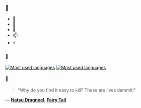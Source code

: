 ### 👋

- 🔭
- 🌱
- 💬
- 📫
- ⚡

#### 🧏

[![Most used languages](https://github-readme-stats-aynah.vercel.app/api/top-langs/?username=aynh&theme=solarized-dark&langs_count=6&layout=compact&hide_title=true)](https://github.com/anuraghazra/github-readme-stats#gh-dark-mode-only)
[![Most used languages](https://github-readme-stats-aynah.vercel.app/api/top-langs/?username=aynh&theme=solarized-light&langs_count=6&layout=compact&hide_title=true)](https://github.com/anuraghazra/github-readme-stats#gh-light-mode-only)

#### 💬

> "Why do you find it easy to kill? These are lives dammit!"

&mdash; [**Natsu Dragneel**](https://myanimelist.net/character.php?q=Natsu%20Dragneel&cat=character), [**Fairy Tail**](https://myanimelist.net/search/all?q=Fairy%20Tail&cat=all)
